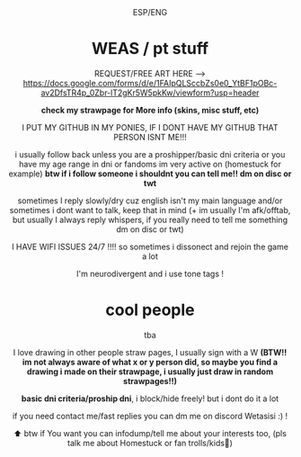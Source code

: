 <div align="center">
ESP/ENG

 # WEAS / pt stuff
 REQUEST/FREE ART HERE --> https://docs.google.com/forms/d/e/1FAIpQLSccbZs0e0_YtBF1pOBc-av2DfsTR4p_0Zbr-lT2gKr5W5pkKw/viewform?usp=header
 
**check my strawpage for More info (skins, misc stuff, etc)**

I PUT MY GITHUB IN MY PONIES, IF I DONT HAVE MY GITHUB THAT PERSON ISNT ME!!!

i usually follow back unless you are a proshipper/basic dni criteria or you have my age range in dni or fandoms im very active on (homestuck for example) **btw if i follow someone i shouldnt you can tell me!! dm on disc or twt**

sometimes I reply slowly/dry cuz english isn't my main language and/or sometimes i dont want to talk, keep that in mind (+ im usually I'm afk/offtab, but usually I always reply whispers, if you really need to tell me something dm on disc or twt) 

I HAVE  WIFI ISSUES 24/7 !!!! so sometimes i dissonect and rejoin the game a lot

I'm neurodivergent and i use tone tags ! 

# cool people 
tba

I love drawing in other people straw pages, I usually sign with a W **(BTW!! im not always aware of what x or y person did, so maybe you find a drawing i made on their strawpage, i usually just draw in random strawpages!!)**

**basic dni criteria/proship dni**, i block/hide freely! but i dont do it a lot

if you need contact me/fast replies you can dm me on discord Wetasisi :) !

⬆️ btw if You want you can infodump/tell me about your interests too, (pls talk me about Homestuck or fan trolls/kids👀) 

